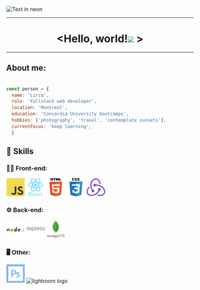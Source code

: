 ![Text in neon](https://user-images.githubusercontent.com/78028056/121724724-470fab80-cab6-11eb-85d8-60f08ea61b72.jpg)

---

# <div align="center"> <Hello, world!<img src="https://raw.githubusercontent.com/MartinHeinz/MartinHeinz/master/wave.gif" width="30px"> > </div>

---

## About me:

```javascript

const person = {
  name: 'Lirca',
  role: 'Fullstack web developer',
  location: 'Montreal',
  education: 'Concordia University bootcamps',
  hobbies: ['photography', 'travel', 'contemplate sunsets'],
  currentFocus: 'keep learning',
  }

```

## 🧰 Skills

### 💅🏾 Front-end:
<img src="https://github.com/devicons/devicon/blob/master/icons/javascript/javascript-original.svg" alt="javascript logo" width="50" height="50" /> <img src="https://github.com/devicons/devicon/blob/master/icons/react/react-original-wordmark.svg" alt="react logo" width="50" height="50" /> <img src="https://github.com/devicons/devicon/blob/master/icons/html5/html5-original-wordmark.svg" alt="html logo" width="50" height="50" /> <img src="https://github.com/devicons/devicon/blob/master/icons/css3/css3-original-wordmark.svg" alt="css logo" width="50" height="50" /> <img src="https://github.com/devicons/devicon/blob/master/icons/redux/redux-original.svg" alt="redux logo" width="50" height="50" />

### ⚙️ Back-end:
<img src="https://github.com/devicons/devicon/blob/master/icons/nodejs/nodejs-original-wordmark.svg" alt="node logo" width="50" height="50" /> <img src="https://github.com/devicons/devicon/blob/master/icons/express/express-original-wordmark.svg" alt="express logo" width="50" height="50" /> <img src="https://github.com/devicons/devicon/blob/master/icons/mongodb/mongodb-original-wordmark.svg" alt="mongoDB logo" width="50" height="50" />

### 🖥 Other:
<img src="https://github.com/devicons/devicon/blob/master/icons/photoshop/photoshop-line.svg" alt="photoshop logo" width="50" height="50" /> <img src="https://upload.wikimedia.org/wikipedia/commons/b/b6/Adobe_Photoshop_Lightroom_CC_logo.svg" alt="lightroom logo" width="50" height="50" />

<!--
**lircajimenez/lircajimenez** is a ✨ _special_ ✨ repository because its `README.md` (this file) appears on your GitHub profile.

Here are some ideas to get you started:

- 🔭 I’m currently working on ...
- 🌱 I’m currently learning ...
- 👯 I’m looking to collaborate on ...
- 🤔 I’m looking for help with ...
- 💬 Ask me about ...
- 📫 How to reach me: ...
- 😄 Pronouns: ...
- ⚡ Fun fact: ...
-->

